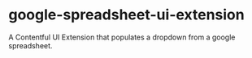 # google-spreadsheet-ui-extension
A Contentful UI Extension that populates a dropdown from a google spreadsheet.
